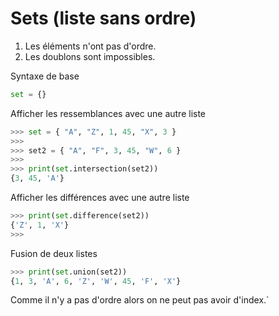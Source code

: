 # Sets (liste sans ordre)
1. Les éléments n'ont pas d'ordre.
2. Les doublons sont impossibles.

Syntaxe de base

```Python
set = {}
```

Afficher les ressemblances avec une autre liste

```Python
>>> set = { "A", "Z", 1, 45, "X", 3 }
>>> 
>>> set2 = { "A", "F", 3, 45, "W", 6 }
>>> 
>>> print(set.intersection(set2))
{3, 45, 'A'}
```

Afficher les différences avec une autre liste

```Python
>>> print(set.difference(set2))
{'Z', 1, 'X'}
>>> 
```

Fusion de deux listes

```Python
>>> print(set.union(set2))
{1, 3, 'A', 6, 'Z', 'W', 45, 'F', 'X'}
```

Comme il n'y a pas d'ordre alors on ne peut pas avoir d'index.`